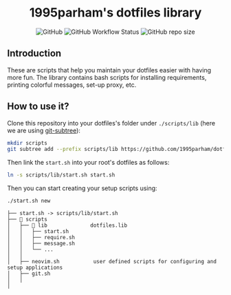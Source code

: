 <h1 align="center">1995parham's dotfiles library</h1>

<p align="center">
     <img alt="GitHub" src="https://img.shields.io/github/license/1995parham/dotfiles.lib?logo=gnu&style=for-the-badge">
     <img alt="GitHub Workflow Status" src="https://img.shields.io/github/actions/workflow/status/1995parham/dotfiles.lib/sh-lint.yaml?logo=github&style=for-the-badge&label=lint">
     <img alt="GitHub repo size" src="https://img.shields.io/github/repo-size/1995parham/dotfiles.lib?style=for-the-badge">
</p>

## Introduction

These are scripts that help you maintain your dotfiles easier with having more fun.
The library contains bash scripts for installing requirements, printing colorful messages, set-up proxy, etc.

## How to use it?

Clone this repository into your dotfiles's folder under `./scripts/lib`
(here we are using [git-subtree](https://www.atlassian.com/git/tutorials/git-subtree)):

```bash
mkdir scripts
git subtree add --prefix scripts/lib https://github.com/1995parham/dotfiles.lib.git main --squash
```

Then link the `start.sh` into your root's dotfiles as follows:

```bash
ln -s scripts/lib/start.sh start.sh
```

Then you can start creating your setup scripts using:

```bash
./start.sh new
```

```text
├── start.sh -> scripts/lib/start.sh
├── 📂 scripts
│   ├── 📂 lib              dotfiles.lib
│   │   ├── start.sh
│   │   ├── require.sh
│   │   ├── message.sh
│   │   └── ...
│   │
│   ├── neovim.sh           user defined scripts for configuring and setup applications
│   ├── git.sh
│   │
│
```

